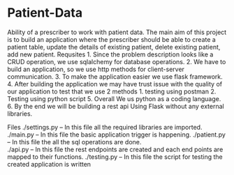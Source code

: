 # Patient-Data
Ability of a prescriber to work with patient data.
The main aim of this project is to build an application where the prescriber should be able to create a patient table, update the details of existing patient, delete existing patient, add new patient.
Requsites
      1. Since the problem description looks like a CRUD operation, we use sqlalchemy for database operations.
      2. We have to build an application, so we use http methods for client-server communication.
      3. To make the application easier we use flask framework.
      4. After building the application we may have trust issue with the quality of our application to test that we use 2 methods
          1. testing using postman
          2. Testing using python script
      5. Overall We us python as a coding language.
      6. By the end we will be building a rest api Using Flask without any external libraries.
      
Files
./settings.py – In this file all the required libraries are imported.
./main.py –  In this file the basic application  trigger is happening.
./patient.py – In this file the all the sql operations are done.  
./api.py – In this file the rest endpoints are created and each end points are mapped to their functions.
./testing.py – In this file the script for testing the created application is written

